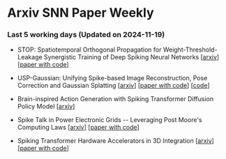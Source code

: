 # Arxiv SNN Paper Weekly


 ### **Last 5 working days (Updated on 2024-11-19)** 


- STOP: Spatiotemporal Orthogonal Propagation for Weight-Threshold-Leakage Synergistic Training of Deep Spiking Neural Networks [[arxiv](https://arxiv.org/abs/2411.11082)] [[paper with code](https://paperswithcode.com/paper/stop-spatiotemporal-orthogonal-propagation)]

- USP-Gaussian: Unifying Spike-based Image Reconstruction, Pose Correction and Gaussian Splatting [[arxiv](https://arxiv.org/abs/2411.10504)] [[paper with code](https://paperswithcode.com/paper/usp-gaussian-unifying-spike-based-image)] [[code](https://github.com/chenkang455/usp-gaussian)]

- Brain-inspired Action Generation with Spiking Transformer Diffusion Policy Model [[arxiv](https://arxiv.org/abs/2411.09953)]

- Spike Talk in Power Electronic Grids -- Leveraging Post Moore's Computing Laws [[arxiv](https://arxiv.org/abs/2411.07654)] [[paper with code](https://paperswithcode.com/paper/spike-talk-in-power-electronic-grids)]

- Spiking Transformer Hardware Accelerators in 3D Integration [[arxiv](https://arxiv.org/abs/2411.07397)] [[paper with code](https://paperswithcode.com/paper/spiking-transformer-hardware-accelerators-in)]

